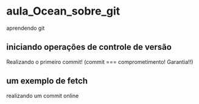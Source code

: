 # aula_Ocean_sobre_git
aprendendo git

## iniciando operações de controle de versão

Realizando o primeiro commit! (commit === comprometimento! Garantia!!)

## um exemplo de fetch
realizando um commit online